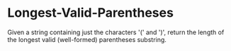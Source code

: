 # Longest-Valid-Parentheses
Given a string containing just the characters '(' and ')', return the length of the longest valid (well-formed) parentheses substring.
